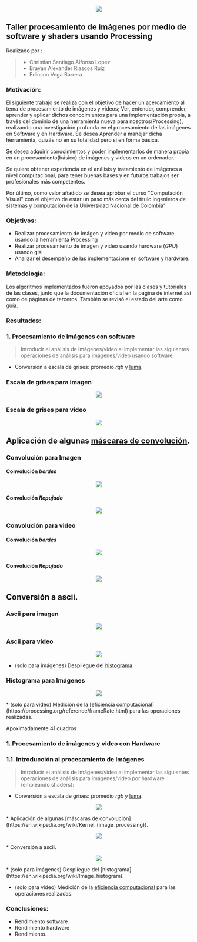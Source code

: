 <p align="center">  <img src="https://minas.medellin.unal.edu.co/proyectos/estudiocarga-amva/images/imagenes/10.jpg"> </p>

## Taller procesamiento de imágenes por medio de software y shaders usando Processing

Realizado por : 
> * Christian Santiago Alfonso Lopez
> * Brayan Alexander Riascos Ruíz
> * Edinson Vega Barrera

### Motivación: 
  El siguiente trabajo se realiza con el objetivo de hacer un acercamiento al tema de procesamiento de imágenes y videos; Ver, entender, comprender, aprender y aplicar dichos conocimientos para una implementación propia, a través del dominio de una herramienta nueva para nosotros(Processing), realizando una investigación profunda en el procesamiento de las imágenes en Software y en Hardware. Se desea Aprender a manejar dicha herramienta, quizás no en su totalidad pero si en forma básica.

Se desea adquirir conocimientos y poder implementarlos de manera propia en un procesamiento(básico) de imágenes y videos en un ordenador.

Se quiere obtener experiencia en el análisis y tratamiento de imágenes a nivel computacional, para tener buenas bases y en futuros trabajos ser profesionales más competentes.

Por último, como valor añadido se desea aprobar el curso "Computación Visual" con el objetivo de estar un paso más cerca del título ingenieros de sistemas y computación de la Universidad Nacional de Colombia"

### Objetivos: 
 * Realizar procesamiento de imágen y video por medio de software usando la herramienta Processing
 * Realizar procesamiento de imagen y video usando hardware (_GPU_)  usando glsl
 * Analizar el desempeño de las implementacione en software y hardware. 

### Metodología: 
  Los algoritmos implementados fueron apoyados por las clases y tutoriales de las clases, junto que la documentación oficial en la página de internet así como de páginas de terceros. También se revisó el estado del arte como guía.
  
### Resultados:

### 1. Procesamiento de imágenes con software 

> Introducir el análisis de imágenes/video al implementar las siguientes operaciones de análisis para imágenes/video usando software.

* Conversión a escala de grises: promedio _rgb_ y [luma](https://en.wikipedia.org/wiki/HSL_and_HSV#Disadvantages).
### Escala de grises para imagen

<p align="center">  <img src="https://github.com/csalfonsol/C.Visual_2020-l/blob/master/images/1.png"> </p>

### Escala de grises para video

<p align="center">  <img src="https://github.com/csalfonsol/C.Visual_2020-l/blob/master/images/6.gif" loop=infinite> </p>

## Aplicación de algunas [máscaras de convolución](https://en.wikipedia.org/wiki/Kernel_(image_processing)).

### Convolución para Imagen
#### Convolución *bordes*
<p align="center">  <img src="https://github.com/csalfonsol/C.Visual_2020-l/blob/master/images/2.png"> </p>

#### Convolución *Repujado*
<p align="center">  <img src="https://github.com/csalfonsol/C.Visual_2020-l/blob/master/images/3.png"> </p>

### Convolución para video
#### Convolución *bordes*
<p align="center">  <img src="https://github.com/csalfonsol/C.Visual_2020-l/blob/master/images/5.gif"> </p>

#### Convolución *Repujado*
<p align="center">  <img src="https://github.com/csalfonsol/C.Visual_2020-l/blob/master/images/7.gif"> </p>

## Conversión a ascii.

### Ascii para imagen

<p align="center">  <img src="https://github.com/csalfonsol/C.Visual_2020-l/blob/master/images/4.png"> </p>

### Ascii para video

<p align="center">  <img src="https://github.com/csalfonsol/C.Visual_2020-l/blob/master/images/8.gif"> </p>

* (solo para imágenes) Despliegue del [histograma](https://en.wikipedia.org/wiki/Image_histogram).

### Histograma para Imágenes

<p align="center">  <img src="https://github.com/csalfonsol/C.Visual_2020-l/blob/master/images/10.png"> </p>
* (solo para video) Medición de la [eficiencia computacional](https://processing.org/reference/frameRate.html) para las operaciones realizadas.

 Apoximadamente 41 cuadros

### 1. Procesamiento de imágenes y video con Hardware

### 1.1. Introducción al procesamiento de imágenes

> Introducir el análisis de imágenes/video al implementar las siguientes operaciones de análisis para imágenes/video por hardware (empleando shaders):

* Conversión a escala de grises: promedio _rgb_ y [luma](https://en.wikipedia.org/wiki/HSL_and_HSV#Disadvantages).

<p align="center">  <img src="https://github.com/csalfonsol/C.Visual_2020-l/blob/master/images/3.png"> </p>
* Aplicación de algunas [máscaras de convolución](https://en.wikipedia.org/wiki/Kernel_(image_processing)).
<p align="center">  <img src="https://github.com/csalfonsol/C.Visual_2020-l/blob/master/images/3.png"> </p>
* Conversión a ascii.
<p align="center">  <img src="https://github.com/csalfonsol/C.Visual_2020-l/blob/master/images/3.png"> </p>
* (solo para imágenes) Despliegue del [histograma](https://en.wikipedia.org/wiki/Image_histogram).

* (solo para video) Medición de la [eficiencia computacional](https://processing.org/reference/frameRate.html) para las operaciones realizadas.

### Conclusiones: 

- Rendimiento software
- Rendimiento hardware 
- Rendimiento. 
